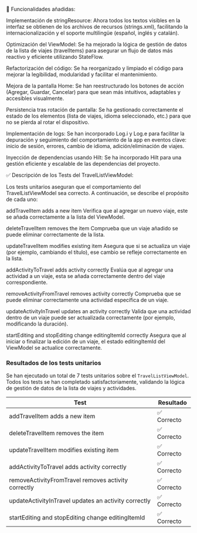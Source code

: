 📌 Funcionalidades añadidas:

Implementación de stringResource: Ahora todos los textos visibles en la interfaz se obtienen de los archivos de recursos (strings.xml), facilitando la internacionalización y el soporte multilingüe (español, inglés y catalán).

Optimización del ViewModel: Se ha mejorado la lógica de gestión de datos de la lista de viajes (travelItems) para asegurar un flujo de datos más reactivo y eficiente utilizando StateFlow.

Refactorización del código: Se ha reorganizado y limpiado el código para mejorar la legibilidad, modularidad y facilitar el mantenimiento.

Mejora de la pantalla Home: Se han reestructurado los botones de acción (Agregar, Guardar, Cancelar) para que sean más intuitivos, adaptables y accesibles visualmente.

Persistencia tras rotación de pantalla: Se ha gestionado correctamente el estado de los elementos (lista de viajes, idioma seleccionado, etc.) para que no se pierda al rotar el dispositivo.

Implementación de logs: Se han incorporado Log.i y Log.e para facilitar la depuración y seguimiento del comportamiento de la app en eventos clave: inicio de sesión, errores, cambio de idioma, adición/eliminación de viajes.

Inyección de dependencias usando Hilt: Se ha incorporado Hilt para una gestión eficiente y escalable de las dependencias del proyecto.


✅ Descripción de los Tests del TravelListViewModel:

Los tests unitarios aseguran que el comportamiento del TravelListViewModel sea correcto. 
A continuación, se describe el propósito de cada uno:

addTravelItem adds a new item
Verifica que al agregar un nuevo viaje, este se añada correctamente a la lista del ViewModel.

deleteTravelItem removes the item
Comprueba que un viaje añadido se puede eliminar correctamente de la lista.

updateTravelItem modifies existing item
Asegura que si se actualiza un viaje (por ejemplo, cambiando el título), ese cambio se refleje correctamente en la lista.

addActivityToTravel adds activity correctly
Evalúa que al agregar una actividad a un viaje, esta se añada correctamente dentro del viaje correspondiente.

removeActivityFromTravel removes activity correctly
Comprueba que se puede eliminar correctamente una actividad específica de un viaje.

updateActivityInTravel updates an activity correctly
Valida que una actividad dentro de un viaje puede ser actualizada correctamente (por ejemplo, modificando la duración).

startEditing and stopEditing change editingItemId correctly
Asegura que al iniciar o finalizar la edición de un viaje, el estado editingItemId del ViewModel se actualice correctamente.


### Resultados de los tests unitarios

Se han ejecutado un total de 7 tests unitarios sobre el `TravelListViewModel`. Todos los tests se han completado satisfactoriamente, validando la lógica de gestión de datos de la lista de viajes y actividades.

| Test                                                   | Resultado   |
|--------------------------------------------------------|-------------|
| addTravelItem adds a new item                          | ✅ Correcto |
| deleteTravelItem removes the item                      | ✅ Correcto |
| updateTravelItem modifies existing item                | ✅ Correcto |
| addActivityToTravel adds activity correctly            | ✅ Correcto |
| removeActivityFromTravel removes activity correctly    | ✅ Correcto |
| updateActivityInTravel updates an activity correctly   | ✅ Correcto |
| startEditing and stopEditing change editingItemId      | ✅ Correcto |

